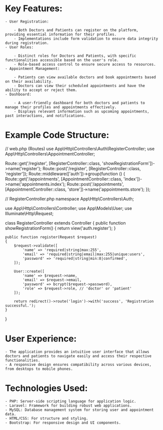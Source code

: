 # Key Features:
    - User Registration:

        - Both Doctors and Patients can register on the platform, providing essential information for their profiles.
        - Implementations include form validation to ensure data integrity during registration.
    - User Roles:

        - Distinct roles for Doctors and Patients, with specific functionalities accessible based on the user's role.
        - Role-based access control to ensure secure access to resources.
    - Appointment Management:

        - Patients can view available doctors and book appointments based on their availability.
        - Doctors can view their scheduled appointments and have the ability to accept or reject them.
    - Dashboard:

        - A user-friendly dashboard for both doctors and patients to manage their profiles and appointments effectively.
        - Displays relevant information such as upcoming appointments, past interactions, and notifications.

# Example Code Structure:
// web.php (Routes)
use App\Http\Controllers\Auth\RegisterController;
use App\Http\Controllers\AppointmentController;

Route::get('/register', [RegisterController::class, 'showRegistrationForm'])->name('register');
Route::post('/register', [RegisterController::class, 'register']);
Route::middleware(['auth'])->group(function () {
    Route::get('/appointments', [AppointmentController::class, 'index'])->name('appointments.index');
    Route::post('/appointments', [AppointmentController::class, 'store'])->name('appointments.store');
});

// RegisterController.php
namespace App\Http\Controllers\Auth;

use App\Http\Controllers\Controller;
use App\Models\User;
use Illuminate\Http\Request;

class RegisterController extends Controller
{
    public function showRegistrationForm()
    {
        return view('auth.register');
    }

    public function register(Request $request)
    {
        $request->validate([
            'name' => 'required|string|max:255',
            'email' => 'required|string|email|max:255|unique:users',
            'password' => 'required|string|min:8|confirmed',
        ]);

        User::create([
            'name' => $request->name,
            'email' => $request->email,
            'password' => bcrypt($request->password),
            'role' => $request->role, // 'doctor' or 'patient'
        ]);

        return redirect()->route('login')->with('success', 'Registration successful.');
    }
}

# User Experience:
    - The application provides an intuitive user interface that allows doctors and patients to navigate easily and access their respective functionalities.
    - A responsive design ensures compatibility across various devices, from desktops to mobile phones.

# Technologies Used:
    - PHP: Server-side scripting language for application logic.
    - Laravel: Framework for building robust web applications.
    - MySQL: Database management system for storing user and appointment data.
    - HTML/CSS: For structure and styling.
    - Bootstrap: For responsive design and UI components.